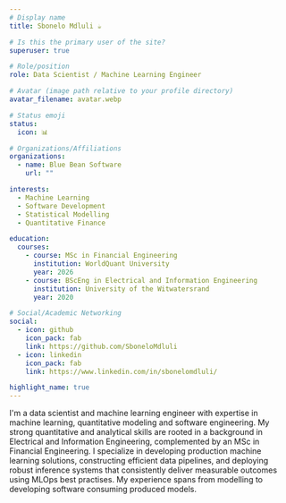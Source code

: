 ```yaml
---
# Display name
title: Sbonelo Mdluli ☕️

# Is this the primary user of the site?
superuser: true

# Role/position
role: Data Scientist / Machine Learning Engineer

# Avatar (image path relative to your profile directory)
avatar_filename: avatar.webp

# Status emoji
status:
  icon: 📊

# Organizations/Affiliations
organizations:
  - name: Blue Bean Software
    url: ""

interests:
  - Machine Learning
  - Software Development
  - Statistical Modelling
  - Quantitative Finance

education:
  courses:
    - course: MSc in Financial Engineering
      institution: WorldQuant University
      year: 2026
    - course: BScEng in Electrical and Information Engineering
      institution: University of the Witwatersrand
      year: 2020

# Social/Academic Networking
social:
  - icon: github
    icon_pack: fab
    link: https://github.com/SboneloMdluli
  - icon: linkedin
    icon_pack: fab
    link: https://www.linkedin.com/in/sbonelomdluli/

highlight_name: true
---
```


I'm a data scientist and machine learning engineer with expertise in machine learning, quantitative modeling and software engineering. My strong quantitative and analytical skills are rooted in a background in Electrical and Information Engineering, complemented by an MSc in Financial Engineering. I specialize in developing production machine learning solutions, constructing efficient data pipelines, and deploying robust inference systems that consistently deliver measurable outcomes using MLOps best practises. My experience spans from modelling to developing software consuming produced models.
